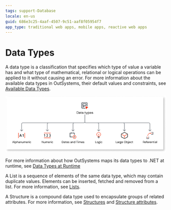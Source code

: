 ```yaml
---
tags: support-Database
locale: en-us
guid: 686e3c25-4aaf-4507-9c51-aaf8f05954f7
app_type: traditional web apps, mobile apps, reactive web apps
---
```


# Data Types

A data type is a classification that specifies which type of value a variable has and what type of mathematical, relational or logical operations can be applied to it without causing an error. 
For more information about the  available data types in OutSystems, their default values and constraints, see [Available Data Types](available-data-types.md).

![Data types in OutSystems](images/data-types-diag.png)

For more information about how OutSystems maps its data types to .NET at runtime, see [Data Types at Runtime](data-types-at-runtime.md)

A List is a sequence of elements of the same data type, which may contain duplicate values. Elements can be inserted, fetched and removed from a list. For more information, see [Lists](list.md).

A Structure is a compound data type used to encapsulate groups of related attributes. For more information, see [Structures](../../lang/auto/Class.Structure.final.md) and [Structure attributes](../../lang/auto/Class.Structure%20Attribute.final.md).

